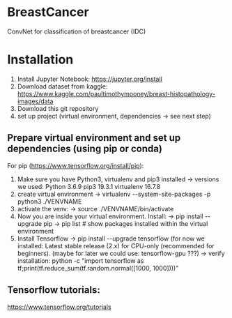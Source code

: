 # BreastCancer
ConvNet for classification of breastcancer (IDC)

# Installation

1. Install Jupyter Notebook: https://jupyter.org/install
2. Download dataset from kaggle: https://www.kaggle.com/paultimothymooney/breast-histopathology-images/data
3. Download this git repository
4. set up project (virtual environment, dependencies -> see next step)

## Prepare virtual environment and set up dependencies (using pip or conda)

For pip (https://www.tensorflow.org/install/pip):
1. Make sure you have Python3, virtualenv and pip3 installed
   -> versions we used:
      Python		3.6.9
      pip3		19.3.1
      virtualenv	16.7.8
2. create virtual environment
   -> virtualenv --system-site-packages -p python3 ./VENVNAME
3. activate the venv:
   -> source ./VENVNAME/bin/activate
4. Now you are inside your virtual environment. Install:
   -> pip install --upgrade pip
   -> pip list  # show packages installed within the virtual environment
5. Install Tensorflow
   -> pip install --upgrade tensorflow
      (for now we installed: Latest stable release (2.x) for CPU-only (recommended for beginners).
      (maybe for later we could use: tensorflow-gpu ???)
   -> verify installation:
      python -c "import tensorflow as tf;print(tf.reduce_sum(tf.random.normal([1000, 1000])))"


## Tensorflow tutorials:
https://www.tensorflow.org/tutorials 
